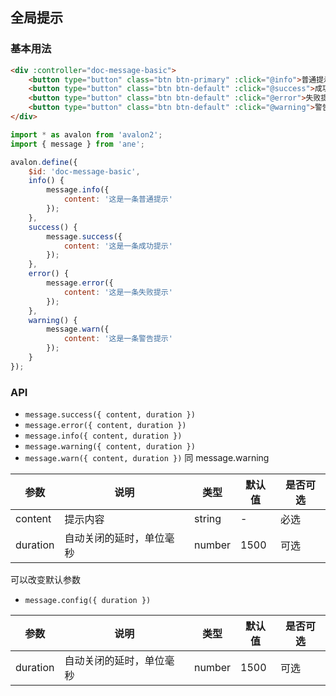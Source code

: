 ## 全局提示

### 基本用法

```html
<div :controller="doc-message-basic">
    <button type="button" class="btn btn-primary" :click="@info">普通提示</button>
    <button type="button" class="btn btn-default" :click="@success">成功提示</button>
    <button type="button" class="btn btn-default" :click="@error">失败提示</button>
    <button type="button" class="btn btn-default" :click="@warning">警告提示</button>
</div>
```

```js
import * as avalon from 'avalon2';
import { message } from 'ane';

avalon.define({
    $id: 'doc-message-basic',
    info() {
        message.info({
            content: '这是一条普通提示'
        });
    },
    success() {
        message.success({
            content: '这是一条成功提示'
        });
    },
    error() {
        message.error({
            content: '这是一条失败提示'
        });
    },
    warning() {
        message.warn({
            content: '这是一条警告提示'
        });
    }
});
```

### API

- `message.success({ content, duration })`
- `message.error({ content, duration })`
- `message.info({ content, duration })`
- `message.warning({ content, duration })`
- `message.warn({ content, duration })` 同 message.warning

| 参数 | 说明 | 类型 | 默认值 | 是否可选 |
| --- | --- | --- | --- | --- |
| content | 提示内容 | string | - | 必选 |
| duration | 自动关闭的延时，单位毫秒 | number | 1500 | 可选 |

可以改变默认参数

- `message.config({ duration })`

| 参数 | 说明 | 类型 | 默认值 | 是否可选 |
| --- | --- | --- | --- | --- |
| duration | 自动关闭的延时，单位毫秒 | number | 1500 | 可选 |